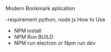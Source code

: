 Modern Bookmark aplication

-requirement python, node js
 How to Use 
   - NPM install
   - NPM Run BUILD
   - NPM run electron or Npm run dev
 
